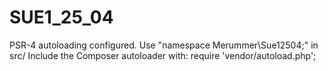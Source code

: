 # SUE1_25_04
PSR-4 autoloading configured. Use "namespace Merummer\Sue12504;" in src/
Include the Composer autoloader with: require 'vendor/autoload.php';
